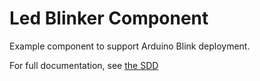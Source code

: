 # Led Blinker Component

Example component to support Arduino Blink deployment.

For full documentation, see [the SDD](docs/sdd.md)

